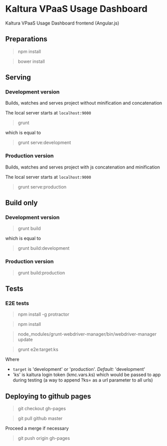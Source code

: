 # Kaltura VPaaS Usage Dashboard

Kaltura VPaaS Usage Dashboard frontend (Angular.js)

## Preparations

> npm install

> bower install

## Serving

### Development version

Builds, watches and serves project without minification and concatenation

The local server starts at `localhost:9000`

> grunt

which is equal to

> grunt serve:development

### Production version

Builds, watches and serves project with js concatenation and minification

The local server starts at `localhost:9000`

> grunt serve:production

## Build only

### Development version

> grunt build

which is equal to

> grunt build:development

### Production version

> grunt build:production

## Tests

### E2E tests

> npm install -g protractor

> npm install

> node_modules/grunt-webdriver-manager/bin/webdriver-manager update

> grunt e2e:target:ks

Where

- `target` is 'development' or 'production'. *Default:* 'development'
- 'ks' is kaltura login token (kmc.vars.ks) which would be passed to app during testing (a way to append ?ks=<ks> as a url parameter to all urls)

## Deploying to github pages

> git checkout gh-pages

> git pull github master

Proceed a merge if necessary

> git push origin gh-pages